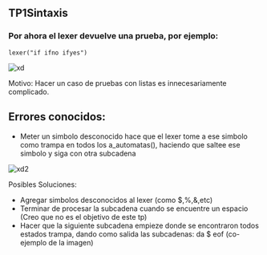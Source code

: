## TP1Sintaxis

### Por ahora el lexer devuelve una prueba, por ejemplo:

`lexer("if ifno ifyes")`


![xd](https://i.snag.gy/hNBtSR.jpg)

Motivo: Hacer un caso de pruebas con listas es innecesariamente complicado.

## Errores conocidos:

- Meter un simbolo desconocido hace que el lexer tome a ese simbolo como trampa en todos los a_automatas(), haciendo que saltee ese simbolo y siga con otra subcadena

![xd2](https://i.snag.gy/xQrl82.jpg)

Posibles Soluciones:
- Agregar simbolos desconocidos al lexer (como $,%,&,etc)
- Terminar de procesar la subcadena cuando se encuentre un espacio (Creo que no es el objetivo de este tp)
- Hacer que la siguiente subcadena empieze donde se encontraron todos estados trampa, dando como salida las subcadenas: da $ eof (co-ejemplo de la imagen)
